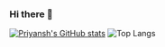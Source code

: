 ### Hi there 👋

[![Priyansh's GitHub stats](https://github-readme-stats.vercel.app/api?username=spriyansh&show_icons=true&theme=dark&custom_title=Stats)](https://github.com/spriyansh/github-readme-stats) ![Top Langs](https://github-readme-stats.vercel.app/api/top-langs/?username=spriyansh&theme=dark&langs_count=4&hide=javascript,html,css,tex,jupyter%20notebook&layout=donut)
